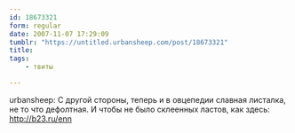 ```yaml
---
id: 18673321
form: regular
date: 2007-11-07 17:29:09
tumblr: "https://untitled.urbansheep.com/post/18673321"
title:
tags:
    - твиты

---
```


<p>urbansheep: С другой стороны, теперь и в овцепедии славная листалка, не то что дефолтная. И чтобы не было склеенных ластов, как здесь: <a href="http://b23.ru/enn">http://b23.ru/enn</a></p>


